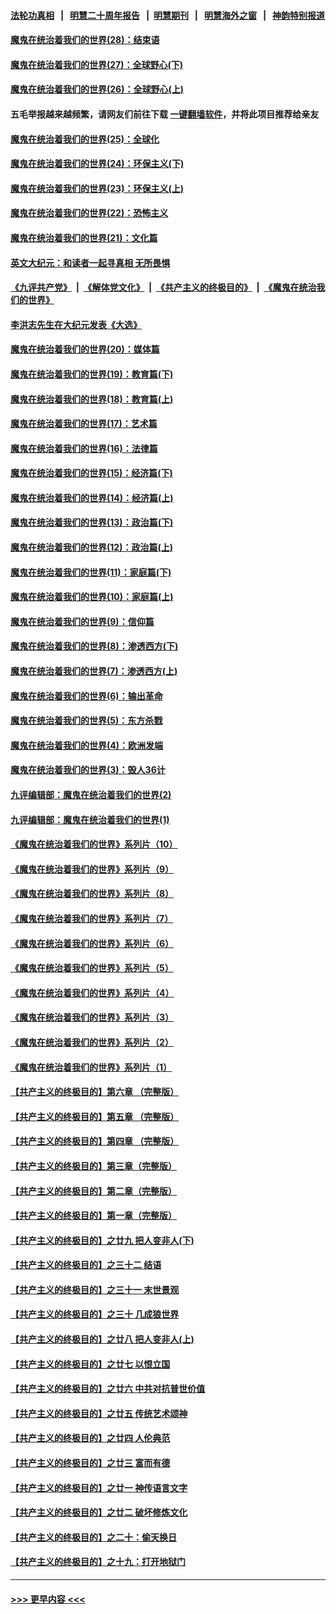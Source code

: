 #### [法轮功真相](https://github.com/gfw-breaker/truth/blob/master/README.md?t=0) &nbsp;&nbsp;|&nbsp;&nbsp; [明慧二十周年报告](https://github.com/gfw-breaker/mh-reports/blob/master/README.md?t=0) &nbsp;&nbsp;|&nbsp;&nbsp;[明慧期刊](https://github.com/gfw-breaker/mh-qikan) &nbsp;&nbsp;|&nbsp;&nbsp; [明慧海外之窗](https://github.com/gfw-breaker/mh-news/blob/master/README.md?t=0) &nbsp;&nbsp;|&nbsp;&nbsp; [神韵特别报道](https://github.com/gfw-breaker/mh-news/blob/master/shenyun.md?t=0)
#### [魔鬼在统治着我们的世界(28)：结束语](../pages/nsc422/n10936246.md?t=07090751) 
#### [魔鬼在统治着我们的世界(27)：全球野心(下)](../pages/nsc422/n10928319.md?t=07090751) 
#### [魔鬼在统治着我们的世界(26)：全球野心(上)](../pages/nsc422/n10900318.md?t=07090751) 
#### 五毛举报越来越频繁，请网友们前往下载 [一键翻墙软件](https://github.com/gfw-breaker/ssr-accounts)，并将此项目推荐给亲友
#### [魔鬼在统治着我们的世界(25)：全球化](../pages/nsc422/n10788205.md?t=07090751) 
#### [魔鬼在统治着我们的世界(24)：环保主义(下)](../pages/nsc422/n10695307.md?t=07090751) 
#### [魔鬼在统治着我们的世界(23)：环保主义(上)](../pages/nsc422/n10688613.md?t=07090751) 
#### [魔鬼在统治着我们的世界(22)：恐怖主义](../pages/nsc422/n10614727.md?t=07090751) 
#### [魔鬼在统治着我们的世界(21)：文化篇](../pages/nsc422/n10597706.md?t=07090751) 
#### [英文大纪元：和读者一起寻真相 无所畏惧](../pages/nsc422/n12542027.md?t=07090751) 
#### [《九评共产党》](https://github.com/begood0513/9ping.md/blob/master/README.md) &nbsp;|&nbsp; [《解体党文化》](../../../../jtdwh.md/blob/master/README.md)  &nbsp;|&nbsp; [《共产主义的终极目的》](../../../../gczydzjmd.md/blob/master/README.md) &nbsp;|&nbsp; [《魔鬼在统治我们的世界》](../../../../mgztzwmdsj.md/blob/master/README.md) 
#### [李洪志先生在大纪元发表《大选》](../pages/nsc422/n12534746.md?t=07090751) 
#### [魔鬼在统治着我们的世界(20)：媒体篇](../pages/nsc422/n10586579.md?t=07090751) 
#### [魔鬼在统治着我们的世界(19)：教育篇(下)](../pages/nsc422/n10564808.md?t=07090751) 
#### [魔鬼在统治着我们的世界(18)：教育篇(上)](../pages/nsc422/n10526970.md?t=07090751) 
#### [魔鬼在统治着我们的世界(17)：艺术篇](../pages/nsc422/n10499093.md?t=07090751) 
#### [魔鬼在统治着我们的世界(16)：法律篇](../pages/nsc422/n10485969.md?t=07090751) 
#### [魔鬼在统治着我们的世界(15)：经济篇(下)](../pages/nsc422/n10469975.md?t=07090751) 
#### [魔鬼在统治着我们的世界(14)：经济篇(上)](../pages/nsc422/n10457370.md?t=07090751) 
#### [魔鬼在统治着我们的世界(13)：政治篇(下)](../pages/nsc422/n10448270.md?t=07090751) 
#### [魔鬼在统治着我们的世界(12)：政治篇(上)](../pages/nsc422/n10444576.md?t=07090751) 
#### [魔鬼在统治着我们的世界(11)：家庭篇(下)](../pages/nsc422/n10440961.md?t=07090751) 
#### [魔鬼在统治着我们的世界(10)：家庭篇(上)](../pages/nsc422/n10435448.md?t=07090751) 
#### [魔鬼在统治着我们的世界(9)：信仰篇](../pages/nsc422/n10432159.md?t=07090751) 
#### [魔鬼在统治着我们的世界(8)：渗透西方(下)](../pages/nsc422/n10429603.md?t=07090751) 
#### [魔鬼在统治着我们的世界(7)：渗透西方(上)](../pages/nsc422/n10426013.md?t=07090751) 
#### [魔鬼在统治着我们的世界(6)：输出革命](../pages/nsc422/n10421536.md?t=07090751) 
#### [魔鬼在统治着我们的世界(5)：东方杀戮](../pages/nsc422/n10417707.md?t=07090751) 
#### [魔鬼在统治着我们的世界(4)：欧洲发端](../pages/nsc422/n10414890.md?t=07090751) 
#### [魔鬼在统治着我们的世界(3)：毁人36计](../pages/nsc422/n10411583.md?t=07090751) 
#### [九评编辑部：魔鬼在统治着我们的世界(2)](../pages/nsc422/n10410036.md?t=07090751) 
#### [九评编辑部：魔鬼在统治着我们的世界(1)](../pages/nsc422/n10406825.md?t=07090751) 
#### [《魔鬼在统治着我们的世界》系列片（10）](../pages/nsc422/n12292670.md?t=07090751) 
#### [《魔鬼在统治着我们的世界》系列片（9）](../pages/nsc422/n12290859.md?t=07090751) 
#### [《魔鬼在统治着我们的世界》系列片（8）](../pages/nsc422/n12287445.md?t=07090751) 
#### [《魔鬼在统治着我们的世界》系列片（7）](../pages/nsc422/n12283425.md?t=07090751) 
#### [《魔鬼在统治着我们的世界》系列片（6）](../pages/nsc422/n12282314.md?t=07090751) 
#### [《魔鬼在统治着我们的世界》系列片（5）](../pages/nsc422/n12281419.md?t=07090751) 
#### [《魔鬼在统治着我们的世界》系列片（4）](../pages/nsc422/n12274024.md?t=07090751) 
#### [《魔鬼在统治着我们的世界》系列片（3）](../pages/nsc422/n12271322.md?t=07090751) 
#### [《魔鬼在统治着我们的世界》系列片（2）](../pages/nsc422/n12269049.md?t=07090751) 
#### [《魔鬼在统治着我们的世界》系列片（1）](../pages/nsc422/n12267575.md?t=07090751) 
#### [【共产主义的终极目的】第六章 （完整版）](../pages/nsc422/n11428913.md?t=07090751) 
#### [【共产主义的终极目的】第五章 （完整版）](../pages/nsc422/n11428912.md?t=07090751) 
#### [【共产主义的终极目的】第四章 （完整版）](../pages/nsc422/n11428907.md?t=07090751) 
#### [【共产主义的终极目的】第三章（完整版）](../pages/nsc422/n11428848.md?t=07090751) 
#### [【共产主义的终极目的】第二章（完整版）](../pages/nsc422/n11428831.md?t=07090751) 
#### [【共产主义的终极目的】第一章（完整版）](../pages/nsc422/n11417651.md?t=07090751) 
#### [【共产主义的终极目的】之廿九 把人变非人(下)](../pages/nsc422/n11344140.md?t=07090751) 
#### [【共产主义的终极目的】之三十二 结语](../pages/nsc422/n11360535.md?t=07090751) 
#### [【共产主义的终极目的】之三十一 末世景观](../pages/nsc422/n11351129.md?t=07090751) 
#### [【共产主义的终极目的】之三十 几成狼世界](../pages/nsc422/n11348280.md?t=07090751) 
#### [【共产主义的终极目的】之廿八 把人变非人(上)](../pages/nsc422/n11340492.md?t=07090751) 
#### [【共产主义的终极目的】之廿七 以恨立国](../pages/nsc422/n11336944.md?t=07090751) 
#### [【共产主义的终极目的】之廿六 中共对抗普世价值](../pages/nsc422/n11324785.md?t=07090751) 
#### [【共产主义的终极目的】之廿五 传统艺术颂神](../pages/nsc422/n11296396.md?t=07090751) 
#### [【共产主义的终极目的】之廿四 人伦典范](../pages/nsc422/n11296397.md?t=07090751) 
#### [【共产主义的终极目的】之廿三 富而有德](../pages/nsc422/n11283598.md?t=07090751) 
#### [【共产主义的终极目的】之廿一 神传语言文字](../pages/nsc422/n11263265.md?t=07090751) 
#### [【共产主义的终极目的】之廿二 破坏修炼文化](../pages/nsc422/n11245728.md?t=07090751) 
#### [【共产主义的终极目的】之二十：偷天换日](../pages/nsc422/n11238846.md?t=07090751) 
#### [【共产主义的终极目的】之十九：打开地狱门](../pages/nsc422/n11206376.md?t=07090751) 

----
#### [ >>> 更早内容 <<< ](../indexes/nsc422-earlier.md)
